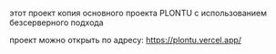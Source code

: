 этот проект копия основного проекта PLONTU с использованием безсерверного подхода


проект можно открыть по адресу: https://plontu.vercel.app/